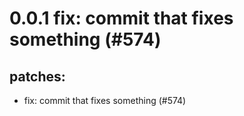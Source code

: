 # 0.0.1 fix: commit that fixes something (#574)

## patches:
* fix: commit that fixes something (#574)

